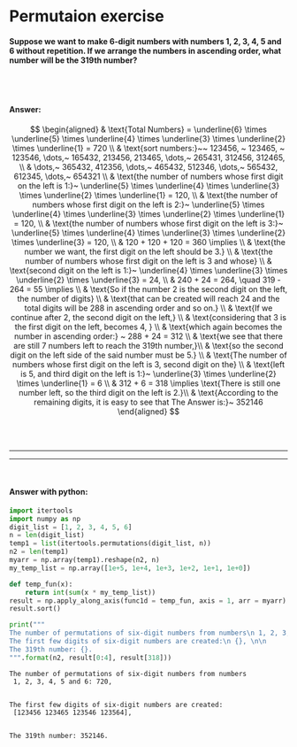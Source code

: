# Permutaion exercise

#### Suppose we want to make 6-digit numbers with numbers 1, 2, 3, 4, 5 and 6 without repetition. If we arrange the numbers in ascending order, what number will be the 319th number?

<br><br>

#### Answer:

$$
\begin{aligned}
& \text{Total Numbers} = \underline{6} \times \underline{5} \times \underline{4} \times \underline{3} \times \underline{2} \times \underline{1} = 720 \\
& \text{sort numbers:}~~ 123456, ~ 123465, ~ 123546, \dots,~ 165432, 213456, 213465, \dots,~ 265431, 312456, 312465,   \\
& \dots,~ 365432, 412356, \dots,~ 465432, 512346, \dots,~ 565432, 612345, \dots,~ 654321 \\
& \text{the number of numbers whose first digit on the left is 1:}~ \underline{5} \times \underline{4} \times \underline{3} \times \underline{2} \times \underline{1} = 120, \\
& \text{the number of numbers whose first digit on the left is 2:}~ \underline{5} \times \underline{4} \times \underline{3} \times \underline{2} \times \underline{1} = 120, \\
& \text{the number of numbers whose first digit on the left is 3:}~ \underline{5} \times \underline{4} \times \underline{3} \times \underline{2} \times \underline{3} = 120, \\
& 120 + 120 + 120 = 360 \implies \\
& \text{the number we want, the first digit on the left should be 3.} \\ 
& \text{the number of numbers whose first digit on the left is 3 and whose} \\ 
& \text{second digit on the left is 1:}~ \underline{4} \times \underline{3} \times \underline{2} \times \underline{3} = 24, \\
& 240 + 24 = 264, \quad 319 - 264 = 55 \implies  \\
& \text{So if the number 2 is the second digit on the left, the number of digits} \\
& \text{that can be created will reach 24 and the total digits will be 288 in ascending order and so on.} \\
& \text{If we continue after 2, the second digit on the left,} \\
& \text{considering that 3 is the first digit on the left, becomes 4, } \\
& \text{which again becomes the number in ascending order:} ~ 288 + 24 = 312 \\
& \text{we see that there are still 7 numbers left to reach the 319th number,}\\
& \text{so the second digit on the left side of the said number must be 5.} \\
& \text{The number of numbers whose first digit on the left is 3, second digit on the} \\
& \text{left is 5, and third digit on the left is 1:}~ \underline{3} \times \underline{2} \times \underline{1} = 6 \\
& 312 + 6 = 318 \implies \text{There is still one number left, so the third digit on the left is 2.}\\
& \text{According to the remaining digits, it is easy to see that The Answer is:}~ 352146
\end{aligned}
$$

<br><br>

<hr>
<hr>

<br>

#### Answer with python:

``` python
import itertools
import numpy as np
digit_list = [1, 2, 3, 4, 5, 6]
n = len(digit_list)
temp1 = list(itertools.permutations(digit_list, n))
n2 = len(temp1)
myarr = np.array(temp1).reshape(n2, n)
my_temp_list = np.array([1e+5, 1e+4, 1e+3, 1e+2, 1e+1, 1e+0])

def temp_fun(x):
    return int(sum(x * my_temp_list))
result = np.apply_along_axis(func1d = temp_fun, axis = 1, arr = myarr)
result.sort()

print(""" 
The number of permutations of six-digit numbers from numbers\n 1, 2, 3, 4, 5 and 6: {}, \n\n 
The first few digits of six-digit numbers are created:\n {}, \n\n
The 319th number: {}.
""".format(n2, result[0:4], result[318]))
```

     
    The number of permutations of six-digit numbers from numbers
     1, 2, 3, 4, 5 and 6: 720, 

     
    The first few digits of six-digit numbers are created:
     [123456 123465 123546 123564], 


    The 319th number: 352146.

